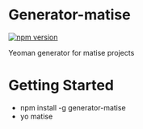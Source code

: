 # Generator-matise
[![npm version](https://badge.fury.io/js/generator-matise.svg)](http://badge.fury.io/js/generator-matise)

Yeoman generator for matise projects


# Getting Started
- npm install -g generator-matise
- yo matise
